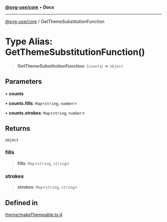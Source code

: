 [**@svg-use/core**](../README.md) • **Docs**

---

[@svg-use/core](../README.md) / GetThemeSubstitutionFunction

# Type Alias: GetThemeSubstitutionFunction()

> **GetThemeSubstitutionFunction**: (`counts`) => `object`

## Parameters

• **counts**

• **counts.fills**: `Map`\<`string`, `number`\>

• **counts.strokes**: `Map`\<`string`, `number`\>

## Returns

`object`

### fills

> **fills**: `Map`\<`string`, `string`\>

### strokes

> **strokes**: `Map`\<`string`, `string`\>

## Defined in

[theme/makeThemeable.ts:4](https://github.com/fpapado/svg-use/blob/cfb17d16e4effa2c9dcbf7f704dead47a35e60aa/packages/core/src/theme/makeThemeable.ts#L4)
